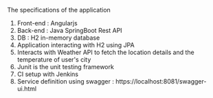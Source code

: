 The specifications of the application

1. Front-end : Angularjs
2. Back-end : Java SpringBoot Rest API
3. DB : H2 in-memory database
4. Application interacting with H2 using JPA 
5. Interacts with Weather API to fetch the location details and the temperature of user's city
6. Junit is the unit testing framework 
7. CI setup with Jenkins 
8. Service definition using swagger : https://localhost:8081/swagger-ui.html
